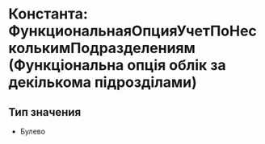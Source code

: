 ﻿# Константа: ФункциональнаяОпцияУчетПоНесколькимПодразделениям (Функціональна опція облік за декількома підрозділами)

## Тип значения

- Булево

